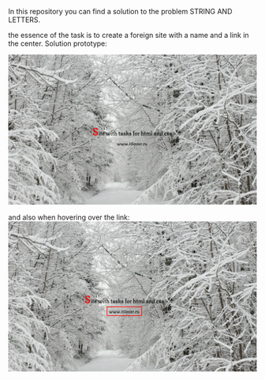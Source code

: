 In this repository you can find a solution to the problem STRING AND LETTERS.

the essence of the task is to create a foreign site with a name and a link in the center.
Solution prototype:

![alt text](image/onefile.png)

and also when hovering over the link:
![alt text](image/twofile.png)
